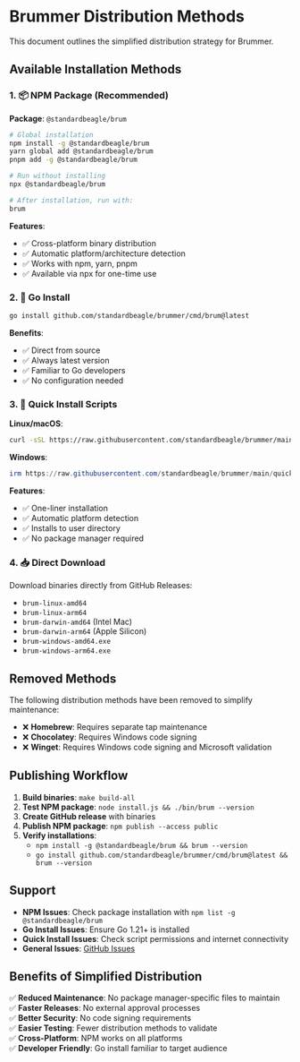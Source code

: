 # Brummer Distribution Methods

This document outlines the simplified distribution strategy for Brummer.

## Available Installation Methods

### 1. 📦 NPM Package (Recommended)
**Package**: `@standardbeagle/brum`

```bash
# Global installation
npm install -g @standardbeagle/brum
yarn global add @standardbeagle/brum
pnpm add -g @standardbeagle/brum

# Run without installing
npx @standardbeagle/brum

# After installation, run with:
brum
```

**Features**:
- ✅ Cross-platform binary distribution
- ✅ Automatic platform/architecture detection
- ✅ Works with npm, yarn, pnpm
- ✅ Available via npx for one-time use

### 2. 🐹 Go Install
```bash
go install github.com/standardbeagle/brummer/cmd/brum@latest
```

**Benefits**:
- ✅ Direct from source
- ✅ Always latest version
- ✅ Familiar to Go developers
- ✅ No configuration needed

### 3. 🚀 Quick Install Scripts
**Linux/macOS**:
```bash
curl -sSL https://raw.githubusercontent.com/standardbeagle/brummer/main/quick-install.sh | bash
```

**Windows**:
```powershell
irm https://raw.githubusercontent.com/standardbeagle/brummer/main/quick-install.ps1 | iex
```

**Features**:
- ✅ One-liner installation
- ✅ Automatic platform detection
- ✅ Installs to user directory
- ✅ No package manager required

### 4. 📥 Direct Download
Download binaries directly from GitHub Releases:
- `brum-linux-amd64`
- `brum-linux-arm64`
- `brum-darwin-amd64` (Intel Mac)
- `brum-darwin-arm64` (Apple Silicon)
- `brum-windows-amd64.exe`
- `brum-windows-arm64.exe`

## Removed Methods

The following distribution methods have been removed to simplify maintenance:

- ❌ **Homebrew**: Requires separate tap maintenance
- ❌ **Chocolatey**: Requires Windows code signing
- ❌ **Winget**: Requires Windows code signing and Microsoft validation

## Publishing Workflow

1. **Build binaries**: `make build-all`
2. **Test NPM package**: `node install.js && ./bin/brum --version`
3. **Create GitHub release** with binaries
4. **Publish NPM package**: `npm publish --access public`
5. **Verify installations**:
   - `npm install -g @standardbeagle/brum && brum --version`
   - `go install github.com/standardbeagle/brummer/cmd/brum@latest && brum --version`

## Support

- **NPM Issues**: Check package installation with `npm list -g @standardbeagle/brum`
- **Go Install Issues**: Ensure Go 1.21+ is installed
- **Quick Install Issues**: Check script permissions and internet connectivity
- **General Issues**: [GitHub Issues](https://github.com/standardbeagle/brummer/issues)

## Benefits of Simplified Distribution

✅ **Reduced Maintenance**: No package manager-specific files to maintain  
✅ **Faster Releases**: No external approval processes  
✅ **Better Security**: No code signing requirements  
✅ **Easier Testing**: Fewer distribution methods to validate  
✅ **Cross-Platform**: NPM works on all platforms  
✅ **Developer Friendly**: Go install familiar to target audience